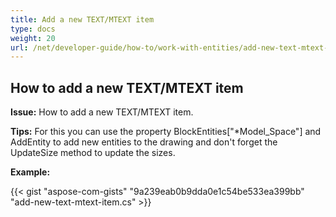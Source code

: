 ```yaml
---
title: Add a new TEXT/MTEXT item
type: docs
weight: 20
url: /net/developer-guide/how-to/work-with-entities/add-new-text-mtext-item/
---
```



## **How to add a new TEXT/MTEXT item**

**Issue:** How to add a new TEXT/MTEXT item.

**Tips:** For this you can use the property BlockEntities["*Model_Space"] and AddEntity to add new entities to the drawing and don't forget the UpdateSize method to update the sizes.

**Example:**

{{< gist "aspose-com-gists" "9a239eab0b9dda0e1c54be533ea399bb" "add-new-text-mtext-item.cs" >}}